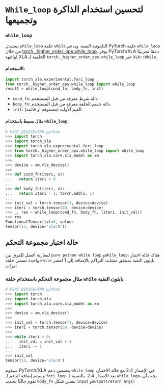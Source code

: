 # `While_loop` لتحسين استخدام الذاكرة وتجمیعها

### `while_loop`
يستبدل `while_loop` حلقة `while` البايثونية النقية، ويدعم PyTorch حلقة `while_loop` من خلال [torch._higher_order_ops.while_loop](https://github.com/pytorch/pytorch/blob/62311257adb902d6a4ea98809c88895af1dbbf2b/torch/_higher_order_ops/while_loop.py#L66).
يوفر PyTorch/XLA دعمًا تجريبيًا لواجهة XLA الخلفية لـ `torch._higher_order_ops.while_loop` عبر `XLA::While`.

#### الاستخدام:

```python
import torch_xla.experimental.fori_loop
from torch._higher_order_ops.while_loop import while_loop
result = while_loop(cond_fn, body_fn, init)
```
- `cond_fn`: دالة شرط معرفة من قبل المستخدم.
- `body_fn`: دالة جسم الحلقة معرفة من قبل المستخدم.
- `init`: القيم الأولية (مصفوفة أو قائمة).

#### مثال بسيط باستخدام `while_loop`:

```py
# PJRT_DEVICE=TPU python
>>> import torch
>>> import torch_xla
>>> import torch_xla.experimental.fori_loop
>>> from torch._higher_order_ops.while_loop import while_loop
>>> import torch_xla.core.xla_model as xm
>>>
>>> device = xm.xla_device()
>>>
>>> def cond_fn(iteri, x):
...   return iteri > 0
...
>>> def body_fn(iteri, x):
...   return iteri - 1, torch.add(x, 1)
...
>>> init_val = torch.tensor(3, device=device)
>>> iteri = torch.tensor(10, device=device)
>>> _, res = while_loop(cond_fn, body_fn, (iteri, init_val))
>>> res
FunctionalTensor(lvl=0, value=
tensor(13, device='xla:0'))
```

## حالة اختبار مجموعة التحكم
لمقارنة أفضل للفرق بين `pure python while loop` و`while_loop`، هناك حالة اختبار واحدة تسمى حلقة `while` بايثون النقية بمنطق مشابه: التراكم بالإضافة إلى 1 لعشر مرات:

### مثال مجموعة التحكم باستخدام حلقة `while` بايثون النقية

```py
# PJRT_DEVICE=TPU python
>>> import torch
>>> import torch_xla
>>> import torch_xla.core.xla_model as xm
>>>
>>> device = xm.xla_device()
>>>
>>> init_val = torch.tensor(1, device=device)
>>> iteri = torch.tensor(50, device=device)
>>>
>>> while iteri > 0:
...   init_val = init_val + 1
...   iteri -= 1
...
>>> init_val
tensor(51, device='xla:0')
```
سيقوم PyTorch/XLA بتضمين دعم `while_loop` في الإصدار 2.4 مع حالة الاختبار، وسيتم إضافة الدعم لـ `fori_loop` بعد الإصدار 2.4. بالنسبة لـ `while_loop`، يجب أن نقوم حاليًا بتحديد `body_fn` بنفس شكل `input` و`output(return args)`